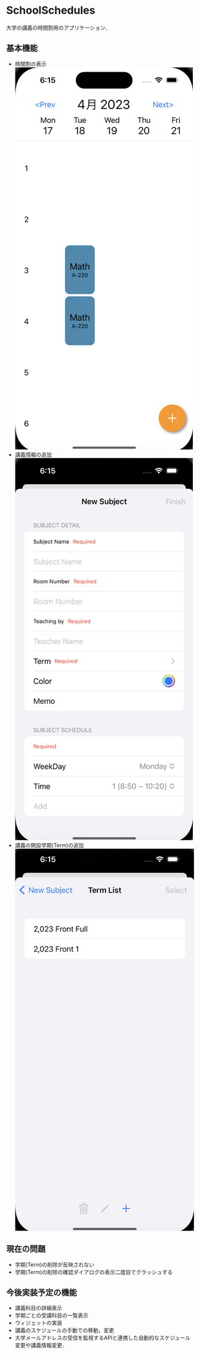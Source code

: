 # SchoolSchedules
大学の講義の時間割用のアプリケーション．

## 基本機能
* 時間割の表示
![MainView](Images/SchoolScheduleApp_MainView.png)
* 講義情報の追加
![AddSubjectView](Images/SchoolScheduleApp_AddSubjectView.png)
* 講義の開設学期(Term)の追加
![TermListView](Images/SchoolScheduleApp_TermsView.png)

## 現在の問題
* 学期(Term)の削除が反映されない
* 学期(Term)の削除の確認ダイアログの表示二度目でクラッシュする

## 今後実装予定の機能
* 講義科目の詳細表示
* 学期ごとの受講科目の一覧表示
* ウィジェットの実装
* 講義のスケジュールの手動での移動，変更
* 大学メールアドレスの受信を監視するAPIと連携した自動的なスケジュール変更や講義情報変更．
